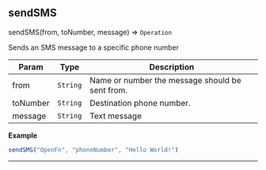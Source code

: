 ## sendSMS

sendSMS(from, toNumber, message) ⇒ <code>Operation</code>

Sends an SMS message to a specific phone number


| Param | Type | Description |
| --- | --- | --- |
| from | <code>String</code> | Name or number the message should be sent from. |
| toNumber | <code>String</code> | Destination phone number. |
| message | <code>String</code> | Text message |

**Example**  
```js
sendSMS("OpenFn", "phoneNumber", "Hello World!")
```

* * *

